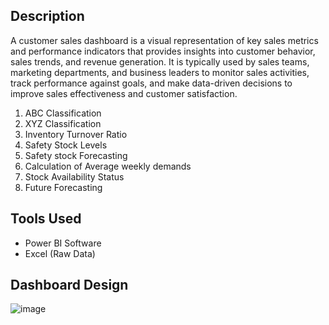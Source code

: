 ## Description

A customer sales dashboard is a visual representation of key sales metrics and performance indicators that provides insights into customer behavior, sales trends, and revenue generation. It is typically used by sales teams, marketing departments, and business leaders to monitor sales activities, track performance against goals, and make data-driven decisions to improve sales effectiveness and customer satisfaction.
1. ABC Classification
2. XYZ Classification
3. Inventory Turnover Ratio
4. Safety Stock Levels
5. Safety stock Forecasting
6. Calculation of Average weekly demands
7. Stock Availability Status
8. Future Forecasting 


## Tools Used

- Power BI Software
- Excel (Raw Data)

## Dashboard Design
![image](https://github.com/GoodbyeKittyy/Customer-Sales-Dashboard/assets/161730857/1d246621-ab32-4df1-bad7-46ff2fb33f24)
